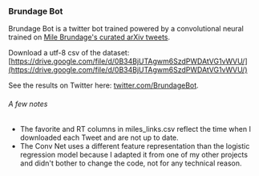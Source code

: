### Brundage Bot

Brundage Bot is a twitter bot trained powered by a convolutional neural trained on [Mile Brundage's curated arXiv tweets](https://twitter.com/Miles_Brundage).
 

Download a utf-8 csv of the dataset: [https://drive.google.com/file/d/0B34BjUTAgwm6SzdPWDAtVG1vWVU/](https://drive.google.com/file/d/0B34BjUTAgwm6SzdPWDAtVG1vWVU/)

See the results on Twitter here: [twitter.com/BrundageBot](https://twitter.com/BrundageBot).



###### A few notes

* The favorite and RT columns in miles_links.csv reflect the time when I downloaded each Tweet and are not up to date.
* The Conv Net uses a different feature representation than the logistic regression model because I adapted it from one of my other projects and didn't bother to change the code, not for any technical reason.
 